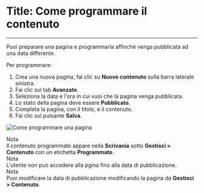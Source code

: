 # Title: Come programmare il contenuto
<!-- Position: 4 -->
<!-- Date: 2017-08-24 22:00:00 -->
---
Puoi preparare una pagina e programmarla affinché venga pubblicata ad una data differente.

Per programmare:
1. Crea una nuova pagina, fai clic su **Nuovo contenuto** sulla barra laterale sinistra.
2. Fai clic sul tab **Avanzate**.
3. Seleziona la data e l'ora in cui vuoi che la pagina venga pubblicata.
4. Lo stato della pagina deve essere **Pubblicato**.
5. Completa la pagina, con il titolo, e il contenuto.
6. Fai clic sul pulsante **Salva**.

![Come programmare una pagina](https://df6m0u2ovo2fu.cloudfront.net/images/documentation-english/scheduled-page.png)

<div class="note">
<div class="title">Nota</div>
Il contenuto programmato appare nella <b>Scrivania</b> sotto <b>Gestisci > Contenuto</b> con un etichetta <b>Programmato</b>.
</div>

<div class="note">
<div class="title">Nota</div>
L'utente non può accedere alla pgina fino alla data di pubblicazione.
</div>

<div class="note">
<div class="title">Nota</div>
Puoi modificare la data di pubblicazione modificando la pagina da <b>Gestisci > Contenuto</b>.
</div>